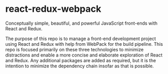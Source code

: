 # react-redux-webpack
Conceptually simple, beautiful, and powerful JavaScript front-ends with React and Redux.

The purpose of this repo is to manage a front-end development project using React and Redux with help from WebPack for the build pipeline. This repo is focused primarily on these three technologies to minimize distractions and enable a more concise and elaborate exploration of React and Redux. Any additional packages are added as required, but it is the intention to minimize the dependency chain insofar as that is possible.
